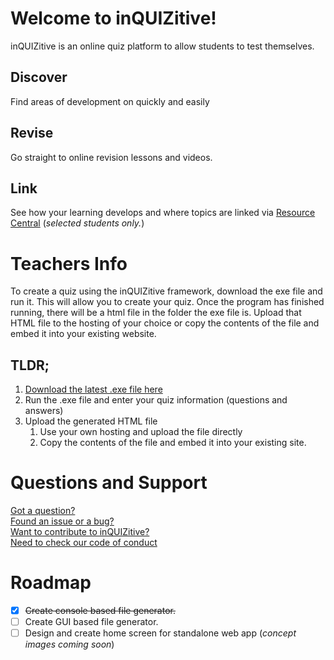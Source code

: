 # Welcome to inQUIZitive!

inQUIZitive is an online quiz platform to allow students to test themselves.

## Discover
Find areas of development on quickly and easily
## Revise
Go straight to online revision lessons and videos.
## Link
See how your learning develops and where topics are linked via [Resource Central](www.mrdavis.work) (_selected students only._)

# Teachers Info
To create a quiz using the inQUIZitive framework, download the exe file and run it. This will allow you to create your quiz. Once the program has finished running, there will be a html file in the folder the exe file is. Upload that HTML file to the hosting of your choice or copy the contents of the file and embed it into your existing website.

## TLDR;
1. [Download the latest .exe file here](https://github.com/AlexanderEDavis/inQUIZitive/releases)
1. Run the .exe file and enter your quiz information (questions and answers)
1. Upload the generated HTML file
   1. Use your own hosting and upload the file directly
   1. Copy the contents of the file and embed it into your existing site.

# Questions and Support
[Got a question?](mailto:inquizitive@mrdavis.work)  
[Found an issue or a bug?](https://github.com/AlexanderEDavis/inQUIZitive/issues/new/choose)  
[Want to contribute to inQUIZitive?](https://github.com/AlexanderEDavis/inQUIZitive/blob/master/docs/CONTRIBUTING.md)  
[Need to check our code of conduct](https://github.com/AlexanderEDavis/inQUIZitive/blob/master/docs/CODE_OF_CONDUCT.md)

# Roadmap
- [x]  ~~Create console based file generator.~~
- [ ]  Create GUI based file generator.
- [ ]  Design and create home screen for standalone web app (_concept images coming soon_)
